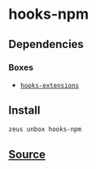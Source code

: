 
hooks-npm
====================







## Dependencies
### Boxes
* [`hooks-extensions`](hooks-extensions.md)




## Install
```bash
zeus unbox hooks-npm
```













## [Source](https://github.com/liquidapps-io/zeus-sdk/tree/master/boxes/groups/eos-sdk/hooks-npm)